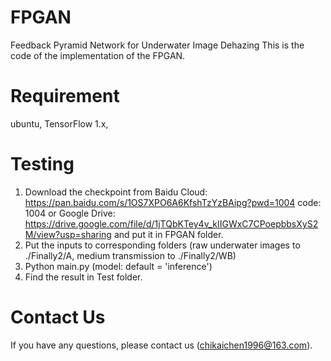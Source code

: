 # FPGAN
Feedback Pyramid Network for Underwater Image Dehazing
This is the code of the implementation of the FPGAN.

# Requirement
ubuntu, TensorFlow 1.x, 

# Testing
1. Download the checkpoint from Baidu Cloud: https://pan.baidu.com/s/1OS7XPO6A6KfshTzYzBAipg?pwd=1004  code: 1004 or Google Drive: https://drive.google.com/file/d/1jTQbKTey4v_kIIGWxC7CPoepbbsXyS2M/view?usp=sharing and put it in FPGAN folder.
2. Put the inputs to corresponding folders (raw underwater images to ./Finally2/A, medium transmission to ./Finally2/WB)
3. Python main.py (model: default = 'inference')
4. Find the result in Test folder.

# Contact Us
If you have any questions, please contact us (chikaichen1996@163.com).
